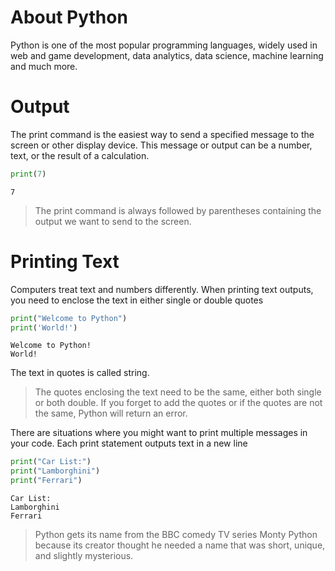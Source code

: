 # About Python
Python is one of the most popular programming languages, widely used in web and game development, data analytics, data science, machine learning and much more.
# Output
The print command is the easiest way to send a specified message to the screen or other display device. This message or output can be a number, text, or the result of a calculation.
```python
print(7)
```
```
7
```
> The print command is always followed by parentheses containing the output we want to send to the screen.
# Printing Text
Computers treat text and numbers differently. When printing text outputs, you need to enclose the text in either single or double quotes
```python
print("Welcome to Python")
print('World!')
```
```
Welcome to Python!
World!
```
The text in quotes is called string.
> The quotes enclosing the text need to be the same, either both single or both double. If you forget to add the quotes or if the quotes are not the same, Python will return an error.

There are situations where you might want to print multiple messages in your code.
Each print statement outputs text in a new line
```python
print("Car List:")
print("Lamborghini")
print("Ferrari")
```
```
Car List:
Lamborghini
Ferrari
```
> Python gets its name from the BBC comedy TV series Monty Python because its creator thought he needed a name that was short, unique, and slightly mysterious.
